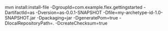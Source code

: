 mvn install:install-file -DgroupId=com.example.flex.gettingstarted -DartifactId=as -Dversion=as-0.0.1-SNAPSHOT -Dfile=my-archetype-id-1.0-SNAPSHOT.jar -Dpackaging=jar -DgeneratePom=true -DlocalRepositoryPath=.  -DcreateChecksum=true
